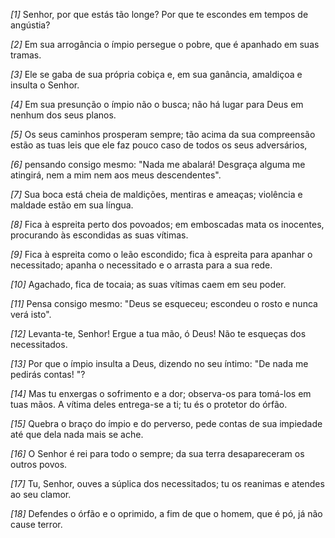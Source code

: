 *[1]* Senhor, por que estás tão longe? Por que te escondes em tempos de angústia?

*[2]* Em sua arrogância o ímpio persegue o pobre, que é apanhado em suas tramas.

*[3]* Ele se gaba de sua própria cobiça e, em sua ganância, amaldiçoa e insulta o Senhor.

*[4]* Em sua presunção o ímpio não o busca; não há lugar para Deus em nenhum dos seus planos.

*[5]* Os seus caminhos prosperam sempre; tão acima da sua compreensão estão as tuas leis que ele faz pouco caso de todos os seus adversários,

*[6]* pensando consigo mesmo: "Nada me abalará! Desgraça alguma me atingirá, nem a mim nem aos meus descendentes".

*[7]* Sua boca está cheia de maldições, mentiras e ameaças; violência e maldade estão em sua língua.

*[8]* Fica à espreita perto dos povoados; em emboscadas mata os inocentes, procurando às escondidas as suas vítimas.

*[9]* Fica à espreita como o leão escondido; fica à espreita para apanhar o necessitado; apanha o necessitado e o arrasta para a sua rede.

*[10]* Agachado, fica de tocaia; as suas vítimas caem em seu poder.

*[11]* Pensa consigo mesmo: "Deus se esqueceu; escondeu o rosto e nunca verá isto".

*[12]* Levanta-te, Senhor! Ergue a tua mão, ó Deus! Não te esqueças dos necessitados.

*[13]* Por que o ímpio insulta a Deus, dizendo no seu íntimo: "De nada me pedirás contas! "?

*[14]* Mas tu enxergas o sofrimento e a dor; observa-os para tomá-los em tuas mãos. A vítima deles entrega-se a ti; tu és o protetor do órfão.

*[15]* Quebra o braço do ímpio e do perverso, pede contas de sua impiedade até que dela nada mais se ache.

*[16]* O Senhor é rei para todo o sempre; da sua terra desapareceram os outros povos.

*[17]* Tu, Senhor, ouves a súplica dos necessitados; tu os reanimas e atendes ao seu clamor.

*[18]* Defendes o órfão e o oprimido, a fim de que o homem, que é pó, já não cause terror.


